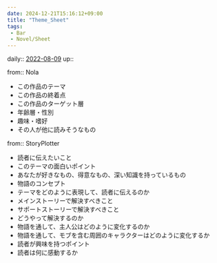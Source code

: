 ```yaml
---
date: 2024-12-21T15:16:12+09:00
title: "Theme_Sheet"
tags:
 - Bar
 - Novel/Sheet
---
```


daily:: [2022-08-09](Daily_Note/2022-08-09.md)
up::

from:: Nola

- この作品のテーマ
- この作品の終着点
- この作品のターゲット層
- 年齢層・性別
- 趣味・嗜好
- その人が他に読みそうなもの

from:: StoryPlotter

- 読者に伝えたいこと
- このテーマの面白いポイント
- あなたが好きなもの、得意なもの、深い知識を持っているもの
- 物語のコンセプト
- テーマをどのように表現して、読者に伝えるのか
- メインストーリーで解決すべきこと
- サポートストーリーで解決すべきこと
- どうやって解決するのか
- 物語を通して、主人公はどのように変化するのか
- 物語を通して、モブを含む周囲のキャラクターはどのように変化するか
- 読者が興味を持つポイント
- 読者は何に感動するか


